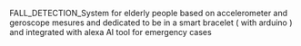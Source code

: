 FALL_DETECTION_System for elderly people based on accelerometer and geroscope mesures and dedicated to be in a smart bracelet ( with arduino ) and integrated with alexa AI tool for emergency cases 
